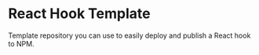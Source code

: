 # React Hook Template
Template repository you can use to easily deploy and publish a React hook to NPM.